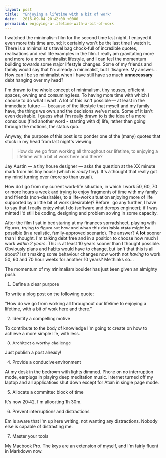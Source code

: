 ```yaml
---
layout: post
title:  "Enjoying a lifetime with a bit of work"
date:   2016-09-04 20:42:00 +0000
permalink: enjoying-a-lifetime-with-a-bit-of-work
---
```


I watched the minimalism film for the second time last night. I enjoyed it even more this time around; it certainly won't be the last time I watch it. There is a minimalist's travel bag chock-full of incredible quotes, realisations and real life examples in the film. I really am gravitating more and more to a more minimalist lifestyle, and I can feel the momentum building towards some major lifestyle changes. Some of my friends and family would say that I'm already a minimalist, but I disagree. My answer... How can I be so minimalist when I have still have so much **unnecessary** debt hanging over my head?

I'm drawn to the whole concept of minimalism, tiny houses, efficient spaces, owning and consuming less. To having more time with which I choose to do what I want. A lot of this isn't possible — at least in the immediate future —  because of the lifestyle that myself and my family have, the things we own, and the decisions we've made. Some of it isn't even desirable. I guess what I'm really drawn to is the idea of a more conscious (find another word - starting with d) life, rather than going through the motions, the status quo.

Anyway, the purpose of this post is to ponder one of the (many) quotes that stuck in my head from last night's viewing:

> How do we go from working all throughout our lifetime, to enjoying a lifetime with a bit of work here and there?

Jay Austin — a tiny house designer — asks the question at the XX minute mark from his tiny house (which is *really* tiny). It's a thought that really got my mind turning over (more so than usual).

How do I go from my current work-life situation, in which I work 50, 60, 70 or more hours a week and trying to enjoy fragments of time with my family and friends (non-desirable), to a life-work situation enjoying more of life supported by a little bit of work (desirable)? Before I go any further, I have to say that I really enjoy what I do (software and devops engineer); if I was minted I'd still be coding, designing and problem solving in some capacity.

After the film I sat in bed staring at my finances spreadsheet, playing with figures, trying to figure out how and when this desirable state might be possible (in a realistic, family-approved scenario). The answer? A **lot** sooner than I thought. I'm talking debt free and in a position to choose how much I work *within 2 years*. This is at least 10 years sooner than I thought possible. Obviously plans and habits would have to change, but isn't that this is all about? Isn't making some behaviour changes now worth not *having* to work 50, 60 and 70 hour weeks for another 10 years? Me thinks so...

The momentum of my minimalism boulder has just been given an almighty push.

[minimalismfilm]: http://minimalismfilm.com/





















1. Define a clear purpose

To write a blog post on the following quote:

"How do we go from working all throughout our lifetime to enjoying a lifetime, with a bit of work here and there."

2. Identify a compelling motive

To contribute to the body of knowledge I'm going to create on how to achieve a more simple life, with less.

3. Architect a worthy challenge

Just publish a post already!

4. Provide a conducive environment

At my desk in the bedroom with lights dimmed. Phone on no interruption mode, earplugs in playing deep meditation music. Internet turned off my laptop and all applications shut down except for Atom in single page mode.

5. Allocate a committed block of time

It's now 20:42. I'm allocating 1h 30m.

6. Prevent interruptions and distractions

Em is aware that I'm up here writing, not wanting any distractions. Nobody else is capable of distracting me.

7. Master your tools

My Macbook Pro. The keys are an extension of myself, and I'm fairly fluent in Markdown now.
